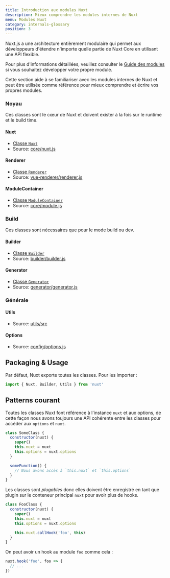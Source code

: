 ```yaml
---
title: Introduction aux modules Nuxt
description: Mieux comprendre les modules internes de Nuxt
menu: Modules Nuxt
category: internals-glossary
position: 3
---
```


Nuxt.js a une architecture entièrement modulaire qui permet aux développeurs d'étendre n'importe quelle partie de Nuxt Core en utilisant une API flexible.

Pour plus d'informations détaillées, veuillez consulter le [Guide des modules](/docs/2.x/directory-structure/modules) si vous souhaitez développer votre propre module.

Cette section aide à se familiariser avec les modules internes de Nuxt et peut être utilisée comme référence pour mieux comprendre et écrire vos propres modules.

### Noyau

Ces classes sont le cœur de Nuxt et doivent exister à la fois sur le runtime et le build time.

#### Nuxt

- [Classe `Nuxt`](/guides/internals-glossary/internals-nuxt)
- Source: [core/nuxt.js](https://github.com/nuxt/nuxt.js/blob/dev/packages/core/src/nuxt.js)

#### Renderer

- [Classe `Renderer`](/guides/internals-glossary/internals-renderer)
- Source: [vue-renderer/renderer.js](https://github.com/nuxt/nuxt.js/blob/dev/packages/vue-renderer/src/renderer.js)

#### ModuleContainer

- [Classe `ModuleContainer`](/guides/internals-glossary/internals-module-container)
- Source: [core/module.js](https://github.com/nuxt/nuxt.js/blob/dev/packages/core/src/module.js)

### Build

Ces classes sont nécessaires que pour le mode build ou dev.

#### Builder

- [Classe `Builder`](/guides/internals-glossary/internals-builder)
- Source: [builder/builder.js](https://github.com/nuxt/nuxt.js/blob/dev/packages/builder/src/builder.js)

#### Generator

- [Classe `Generator`](/guides/internals-glossary/internals-generator)
- Source: [generator/generator.js](https://github.com/nuxt/nuxt.js/blob/dev/packages/generator/src/generator.js)

### Générale

#### Utils

- Source: [utils/src](https://github.com/nuxt/nuxt.js/blob/dev/packages/utils/src)

#### Options

- Source: [config/options.js](https://github.com/nuxt/nuxt.js/blob/dev/packages/config/src/options.js)

## Packaging & Usage

Par défaut, Nuxt exporte toutes les classes. Pour les importer :

```js
import { Nuxt, Builder, Utils } from 'nuxt'
```

## Patterns courant

Toutes les classes Nuxt font référence à l'instance `nuxt` et aux options, de cette façon nous avons toujours une API cohérente entre les classes pour accéder aux `options` et `nuxt`.

```js
class SomeClass {
  constructor(nuxt) {
    super()
    this.nuxt = nuxt
    this.options = nuxt.options
  }

  someFunction() {
    // Nous avons accès à `this.nuxt` et `this.options`
  }
}
```

Les classes sont _plugables_ donc elles doivent être enregistré en tant que plugin sur le conteneur principal `nuxt` pour avoir plus de hooks.

```js
class FooClass {
  constructor(nuxt) {
    super()
    this.nuxt = nuxt
    this.options = nuxt.options

    this.nuxt.callHook('foo', this)
  }
}
```

On peut avoir un hook au module `foo` comme cela :

```js
nuxt.hook('foo', foo => {
  // ...
})
```
